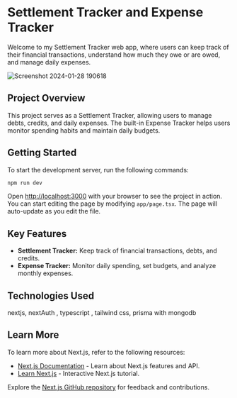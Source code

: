 # Settlement Tracker and Expense Tracker

Welcome to my Settlement Tracker web app, where users can keep track of their financial transactions, understand how much they owe or are owed, and manage daily expenses.

![Screenshot 2024-01-28 190618](https://github.com/BhatNishanthGanesh/SettlementTracker/assets/102415498/734db9c4-d3ea-433f-a1f8-b4f12d4f008d)


## Project Overview

This project serves as a Settlement Tracker, allowing users to manage debts, credits, and daily expenses. The built-in Expense Tracker helps users monitor spending habits and maintain daily budgets.

## Getting Started

To start the development server, run the following commands:

```bash
npm run dev
```

Open [http://localhost:3000](http://localhost:3000) with your browser to see the project in action. You can start editing the page by modifying `app/page.tsx`. The page will auto-update as you edit the file.

## Key Features

- **Settlement Tracker:** Keep track of financial transactions, debts, and credits.
- **Expense Tracker:** Monitor daily spending, set budgets, and analyze monthly expenses.

## Technologies Used

nextjs, nextAuth , typescript , tailwind css, prisma with mongodb

## Learn More

To learn more about Next.js, refer to the following resources:

- [Next.js Documentation](https://nextjs.org/docs) - Learn about Next.js features and API.
- [Learn Next.js](https://nextjs.org/learn) - Interactive Next.js tutorial.

Explore the [Next.js GitHub repository](https://github.com/vercel/next.js/) for feedback and contributions.
